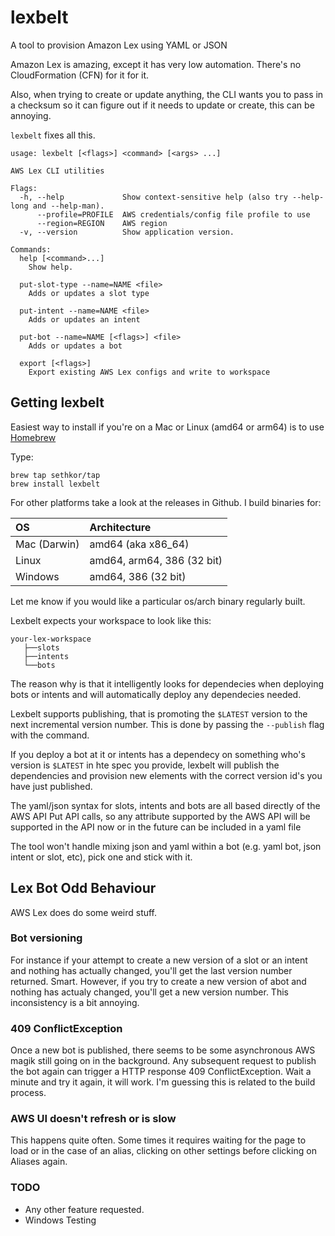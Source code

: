 # lexbelt
A tool to provision Amazon Lex using YAML or JSON

Amazon Lex is amazing, except it has very low automation.  There's no CloudFormation (CFN) for it for it.

Also, when trying to create or update anything, the CLI wants you to pass in a checksum so it can figure out if it needs to update or create, this can be annoying.

`lexbelt` fixes all this.

```
usage: lexbelt [<flags>] <command> [<args> ...]

AWS Lex CLI utilities

Flags:
  -h, --help             Show context-sensitive help (also try --help-long and --help-man).
      --profile=PROFILE  AWS credentials/config file profile to use
      --region=REGION    AWS region
  -v, --version          Show application version.

Commands:
  help [<command>...]
    Show help.

  put-slot-type --name=NAME <file>
    Adds or updates a slot type

  put-intent --name=NAME <file>
    Adds or updates an intent

  put-bot --name=NAME [<flags>] <file>
    Adds or updates a bot

  export [<flags>]
    Export existing AWS Lex configs and write to workspace
```
## Getting lexbelt
Easiest way to install if you're on a Mac or Linux (amd64 or arm64)  is to use [Homebrew](https://brew.sh/)

Type:

```
brew tap sethkor/tap
brew install lexbelt
```

For other platforms take a look at the releases in Github.  I build binaries for:

|OS            | Architecture                           |
|:------------ |:-------------------------------------- |
|Mac (Darwin)  | amd64 (aka x86_64)                     |
|Linux         | amd64, arm64, 386 (32 bit) |
|Windows       | amd64, 386 (32 bit)                   |

Let me know if you would like a particular os/arch binary regularly built.

Lexbelt expects your workspace to look like this:
```
your-lex-workspace
   ├──slots
   ├──intents
   └──bots

```
The reason why is that it intelligently looks for dependecies when deploying bots or intents and will automatically
deploy any dependecies needed.

Lexbelt supports publishing, that is promoting the `$LATEST` version to the next incremental version number.  This is
done by passing the `--publish` flag with the command.

If you deploy a bot at it or intents has a dependecy on something who's version is `$LATEST` in hte spec you provide,
lexbelt will publish the dependencies and provision new elements with the correct version id's you have just published.

The yaml/json syntax for slots, intents and bots are all based directly of the AWS API Put API calls, so any attribute 
supported by the AWS API will be supported in the API now or in the future can be included in a yaml file

The tool won't handle mixing json and yaml within a bot (e.g. yaml bot, json intent or slot, etc), pick one and stick with it.

## Lex Bot Odd Behaviour
AWS Lex does do some weird stuff.

### Bot versioning
For instance if your attempt to create a new version of a slot or an intent and
nothing has actually changed, you'll get the last version number returned.  Smart.  However, if you try to create a new
version of abot and nothing has actualy changed, you'll get a new version number.  This inconsistency is a bit annoying. 

### 409 ConflictException
Once a new bot is published, there seems to be some asynchronous AWS magik still going on in the background.  Any 
subsequent request to publish the bot again can trigger a HTTP response 409 ConflictException.  Wait a minute and try it
again, it will work. I'm guessing this is related to the build process.

### AWS UI doesn't refresh or is slow
This happens quite often.  Some times it requires waiting for the page to load or in the case of an alias, clicking on
other settings before clicking on Aliases again.

### TODO
* Any other feature requested.
* Windows Testing